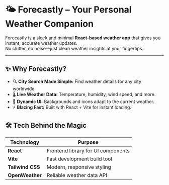 # 🌤️ Forecastly – Your Personal Weather Companion

Forecastly is a sleek and minimal **React-based weather app** that gives you instant, accurate weather updates.  
No clutter, no noise—just clean weather insights at your fingertips.  

---

## ✨ Why Forecastly?
- 🔍 **City Search Made Simple:** Find weather details for any city worldwide.
- 🌡️ **Live Weather Data:** Temperature, humidity, wind speed, and more.
- 🎨 **Dynamic UI:** Backgrounds and icons adapt to the current weather.
- ⚡ **Blazing Fast:** Built with React + Vite for instant loading.


## 🛠️ Tech Behind the Magic
| Technology       | Purpose                               |
|------------------|--------------------------------------|
| **React**        | Frontend library for UI components    |
| **Vite**         | Fast development build tool          |
| **Tailwind CSS** | Modern, responsive styling           |
| **OpenWeather**  | Reliable weather data API            |



